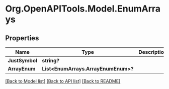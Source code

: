 # Org.OpenAPITools.Model.EnumArrays

## Properties

Name | Type | Description | Notes
------------ | ------------- | ------------- | -------------
**JustSymbol** | **string?** |  | [optional] 
**ArrayEnum** | **List&lt;EnumArrays.ArrayEnumEnum&gt;?** |  | [optional] 

[[Back to Model list]](../README.md#documentation-for-models) [[Back to API list]](../README.md#documentation-for-api-endpoints) [[Back to README]](../README.md)

